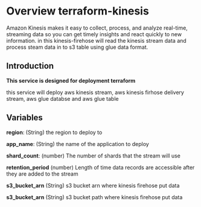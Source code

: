 # Overview terraform-kinesis

Amazon Kinesis makes it easy to collect, process, and analyze real-time, streaming data so you can get timely insights and react quickly to new information.
in this kinesis-firehose will read the kinesis stream data and process steam data in to s3 table using glue data format.

## Introduction #######
**This service is designed for deployment terraform**

this service will deploy aws kinesis stream,
aws kinesis firhose delivery stream,
aws glue databse and aws glue table



## Variables #####

**region**: (String) the region to deploy to

**app_name**: (String) the name of the application to deploy

**shard_count**: (number) The number of shards that the stream will use

**retention_period** (number) Length of time data records are accessible after they are added to the stream

**s3_bucket_arn** (String) s3 bucket arn where kinesis firehose put data

**s3_bucket_arn** (String) s3 bucket path where kinesis firehose put data


